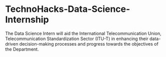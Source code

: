 # TechnoHacks-Data-Science-Internship
The Data Science Intern will aid the International Telecommunication Union, Telecommunication Standardization Sector (ITU-T) in enhancing their data-driven decision-making processes and progress towards the objectives of the Department. 
